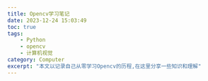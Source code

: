 ```yaml
---
title: Opencv学习笔记
date: 2023-12-24 15:03:49
toc: true
tags: 
    - Python
    - opencv
    - 计算机视觉
category: Computer
excerpt: "本文以记录自己从零学习Opencv的历程,在这里分享一些知识和理解"
---
```

